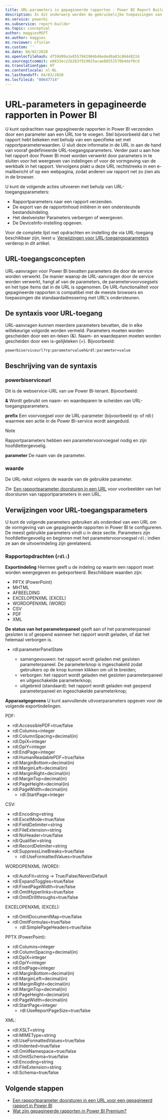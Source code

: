 ```yaml
---
title: URL-parameters in gepagineerde rapporten - Power BI Report Builder
description: In dit onderwerp worden de gebruikelijke toepassingen van rapportparameters van Power BI Report Builder, de eigenschappen die u kunt instellen, en nog veel meer beschreven.
ms.service: powerbi
ms.subservice: report-builder
ms.topic: conceptual
author: maggiesMSFT
ms.author: maggies
ms.reviewer: cfinlan
ms.custom: ''
ms.date: 04/02/2020
ms.openlocfilehash: df59d09a1e8557842904b46eded0a83c86448224
ms.sourcegitcommit: e0833ec22b263f919025acae88551570b4def0cd
ms.translationtype: HT
ms.contentlocale: nl-NL
ms.lasthandoff: 04/03/2020
ms.locfileid: "80647714"
---
```

# <a name="url-parameters-in-paginated-reports-in-power-bi"></a>URL-parameters in gepagineerde rapporten in Power BI

U kunt opdrachten naar gepagineerde rapporten in Power BI verzenden door een parameter aan een URL toe te voegen. Stel bijvoorbeeld dat u het rapport hebt bekeken met behulp van een specifieke set met rapportparameterwaarden. U sluit deze informatie in de URL in aan de hand van vooraf gedefinieerde URL-toegangsparameters. Verder past u aan hoe het rapport door Power BI moet worden verwerkt door parameters in te sluiten voor het weergeven van indelingen of voor de vormgeving van de werkbalk in het rapport. Vervolgens plakt u deze URL rechtstreeks in een e-mailbericht of op een webpagina, zodat anderen uw rapport net zo zien als in de browser. 

U kunt de volgende acties uitvoeren met behulp van URL-toegangsparameters: 

- Rapportparameters naar een rapport verzenden. 
- De export van de rapportinhoud initiëren in een ondersteunde bestandsindeling. 
- Het deelvenster Parameters verbergen of weergeven. 
- De DeviceInfo-instelling opgeven. 

Voor de complete lijst met opdrachten en instelling die via URL-toegang beschikbaar zijn, leest u  [Verwijzingen voor URL-toegangsparameters](#url-access-parameter-reference) verderop in dit artikel. 

## <a name="url-access-concepts"></a>URL-toegangsconcepten 

URL-aanvragen voor Power BI bevatten parameters die door de service worden verwerkt. De manier waarop de URL-aanvragen door de service worden verwerkt, hangt af van de parameters, de parametervoorvoegsels en het type items dat in de URL is opgenomen. De URL-functionaliteit voor gepagineerde rapporten is compatibel met de meeste browsers en toepassingen die standaardadressering met URL's ondersteunen. 

## <a name="url-access-syntax"></a>De syntaxis voor URL-toegang 

URL-aanvragen kunnen meerdere parameters bevatten, die in elke willekeurige volgorde worden vermeld. Parameters moeten worden gescheiden door een en-teken (&). Naam- en waardeparen moeten worden gescheiden door een is-gelijkteken (=). Bijvoorbeeld:

```
powerbiserviceurl?rp:parametervalueh&rdl:parameter=value  
```

## <a name="syntax-description"></a>Beschrijving van de syntaxis 

### <a name="powerbiserviceurl"></a>powerbiserviceurl 

Dit is de webservice-URL van uw Power BI-tenant. Bijvoorbeeld: 

**&** Wordt gebruikt om naam- en waardeparen te scheiden van URL-toegangsparameters.

**prefix** Een voorvoegsel voor de URL-parameter (bijvoorbeeld rp: of rdl:) waarmee een actie in de Power BI-service wordt aangeduid. 

> [!NOTE]
> Rapportparameters hebben een parametervoorvoegsel nodig en zijn hoofdlettergevoelig. 

**parameter** De naam van de parameter. 

### <a name="value"></a>waarde 

De URL-tekst volgens de waarde van de gebruikte parameter. 

Zie  [Een rapportparameter doorsturen in een URL](report-builder-url-pass-parameters.md) voor voorbeelden van het doorsturen van rapportparameters in een URL.

## <a name="url-access-parameter-reference"></a>Verwijzingen voor URL-toegangsparameters

U kunt de volgende parameters gebruiken als onderdeel van een URL om de vormgeving van uw gepagineerde rapporten in Power BI te configureren. De meest gebruikte parameters vindt u in deze sectie. Parameters zijn hoofdlettergevoelig en beginnen met het parametervoorvoegsel `rdl:` indien ze aan de uitvoerindeling zijn gerelateerd.  

### <a name="report-commands-rdl"></a>Rapportopdrachten (`rdl:`) 

**Exportindeling** Hiermee geeft u de indeling op waarin een rapport moet worden weergegeven en geëxporteerd. Beschikbare waarden zijn:
 
- PPTX (PowerPoint)
- MHTML 
- AFBEELDING 
- EXCELOPENXML (EXCEL) 
- WORDOPENXML (WORD) 
- CSV 
- PDF 
- XML 

**De status van het parameterpaneel** geeft aan of het parameterpaneel gesloten is of geopend wanneer het rapport wordt geladen, of dat het helemaal verborgen is.

-   rdl:parameterPanelState

    - samengevouwen: het rapport wordt geladen met gesloten parameterpaneel. De parameterknop is ingeschakeld zodat gebruikers op de knop kunnen klikken om uit te breiden;
    - verborgen: het rapport wordt geladen met gesloten parameterpaneel en uitgeschakelde parameterknop;
    - uitgebreid (standaard): het rapport wordt geladen met geopend parameterpaneel en ingeschakelde parameterknop;

**Apparaatgegevens** U kunt aanvullende uitvoerparameters opgeven voor de volgende exportindelingen. 

PDF:

- rdl:AccessiblePDF=true/false
- rdl:Columns=integer
- rdl:ColumnSpacing=decimal(in)
- rdl:DpiX=integer
- rdl:DpiY=integer
- rdl:EndPage=integer
- rdl:HumanReadablePDF=true/false
- rdl:MarginBottom=decimal(in)
- rdl:MarginLeft=decimal(in)
- rdl:MarginRight=decimal(in)
- rdl:MarginTop=decimal(in)
- rdl:PageHeight=decimal(in)
- rdl:PageWidth=decimal(in)
    - rdl:StartPage=integer
    
CSV:

- rdl:Encoding=string
- rdl:ExcelMode=true/false
- rdl:FieldDelimiter=string
- rdl:FileExtension=string
- rdl:NoHeader=true/false
- rdl:Qualifier=string
- rdl:RecordDelimiter=string
- rdl:SuppressLineBreaks=true/false
    - rdl:UseFormattedValues=true/false
    
WORDOPENXML (WORD):

- rdl:AutoFit=string -> True/False/Never/Default
- rdl:ExpandToggles=true/false
- rdl:FixedPageWidth=true/false
- rdl:OmitHyperlinks=true/false
- rdl:OmitDrillthroughs=true/false

EXCELOPENXML (EXCEL):

- rdl:OmitDocumentMap=true/false
- rdl:OmitFormulas=true/false
    - rdl:SimplePageHeaders=true/false
    
PPTX (PowerPoint):
 
- rdl:Columns=integer
- rdl:ColumnSpacing=decimal(in)
- rdl:DpiX=integer
- rdl:DpiY=integer
- rdl:EndPage=integer
- rdl:MarginBottom=decimal(in)
- rdl:MarginLeft=decimal(in)
- rdl:MarginRight=decimal(in)
- rdl:MarginTop=decimal(in)
- rdl:PageHeight=decimal(in)
- rdl:PageWidth=decimal(in)
- rdl:StartPage=integer
    - rdl:UseReportPageSize=true/false

XML:

- rdl:XSLT=string
- rdl:MIMEType=string
- rdl:UseFormattedValues=true/false
- rdl:Indented=true/false
- rdl:OmitNamespace=true/false
- rdl:OmitSchema=true/false
- rdl:Encoding=string
- rdl:FileExtension=string
- rdl:Schema=true/false

## <a name="next-steps"></a>Volgende stappen

- [Een rapportparameter doorsturen in een URL voor een gepagineerd rapport in Power BI](report-builder-url-pass-parameters.md)
- [Wat zijn gepagineerde rapporten in Power BI Premium?](paginated-reports-report-builder-power-bi.md)
